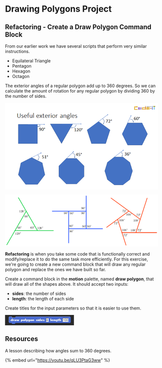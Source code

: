 # Drawing Polygons Project

## **Refactoring - Create a Draw Polygon Command Block**

From our earlier work we have several scripts that perform very similar instructions.

* Equilateral Triangle
* Pentagon
* Hexagon
* Octagon

The exterior angles of a regular polygon add up to 360 degrees. So we can calculate the amount of rotation for any regular polygon by dividing 360 by the number of sides.

![](../.gitbook/assets/image%20%28369%29.png)

![](../.gitbook/assets/image%20%28307%29.png)

**Refactoring** is when you take some code that is functionally correct and modify/replace it to do the same task more efficiently. For this exercise, we're going to create a new command block that will draw any regular polygon and replace the ones we have built so far.

Create a command block in the **motion** palette, named **draw polygon**, that will draw all of the shapes above. It should accept two inputs:

* **sides**: the number of sides
* **length**: the length of each side

Create titles for the input parameters so that it is easier to use them.

![](../.gitbook/assets/image%20%28317%29.png)

## **Resources**

A lesson describing how angles sum to 360 degrees.

{% embed url="https://youtu.be/qLU3PtaG3ww" %}

